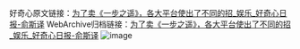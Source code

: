 好奇心原文链接：[为了卖《一步之遥》，各大平台使出了不同的招_娱乐_好奇心日报-俞斯译](https://www.qdaily.com/articles/3973.html)
WebArchive归档链接：[为了卖《一步之遥》，各大平台使出了不同的招_娱乐_好奇心日报-俞斯译](http://web.archive.org/web/20190623153335/https://www.qdaily.com/articles/3973.html)
![image](http://ww3.sinaimg.cn/large/007d5XDply1g3vdpsznyej30u033qb29)